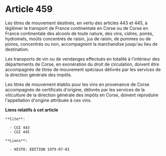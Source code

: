 # Article 459

Les titres de mouvement destinés, en vertu des articles 443  et 445, à légitimer le transport de France continentale en Corse
ou de Corse en France continentale des alcools de toute nature, des vins, cidres, poirés, hydromels, moûts concentrés de
raisin, jus de raisin, de pommes ou de poires, concentrés ou non, accompagnent la marchandise jusqu'au lieu de destination.

Les transports de vin ou de vendanges effectués en totalité à l'intérieur des départements de Corse, en exonération du droit
de circulation, doivent être accompagnés de titres de mouvement spéciaux délivrés par les services de la direction générale
des impôts.

Les titres de mouvement établis pour les vins en provenance de Corse accompagnés de certificats d'origine, délivrés par les
services de la viticulture de la direction générale des impôts en Corse, doivent reproduire l'appellation d'origine attribuée
à ces vins.

**Liens relatifs à cet article**

	**Cite**:

	  - CGI 443
	  - CGI 445

	**Liens**:

	  - HISTO: EDITION 1979-07-01
